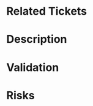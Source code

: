 # Related Tickets
<!--- (Optional) Please include links to any JIRA tickets related to this PR -->


# Description
<!-- Please describe in your own words what this PR is intended to do -->


# Validation
<!-- How should a reviewer with limited context be able to prove this change 'does what it says on the tin'? -->
<!-- Please include any type of expected results whether screenshots or output to compare. -->


# Risks
<!-- Are there any considerations at all regarding possible regressions, dependencies, build, rollout, etc -->
